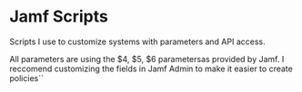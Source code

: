 # Jamf Scripts
Scripts I use to customize systems with parameters and API access.

All parameters are using the $4, $5, $6 parametersas provided by Jamf. I reccomend customizing the fields in Jamf Admin to make it easier to create policies``

